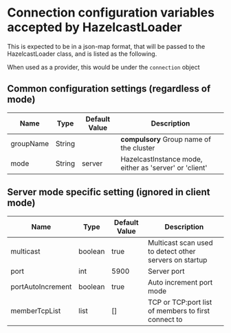 # Connection configuration variables accepted by HazelcastLoader

This is expected to be in a json-map format, that will be passed to the HazelcastLoader class,
and is listed as the following.

When used as a provider, this would be under the `connection` object

## Common configuration settings (regardless of mode)

| Name              | Type    | Default Value | Description                                            |
|-------------------|---------|---------------|--------------------------------------------------------|
| groupName         | String  |               | **compulsory** Group name of the cluster               |
| mode              | String  | server        | HazelcastInstance mode, either as 'server' or 'client' |

## Server mode specific setting (ignored in client mode)

| Name              | Type    | Default Value | Description                                            |
|-------------------|---------|---------------|--------------------------------------------------------|
| multicast         | boolean | true          | Multicast scan used to detect other servers on startup |
| port              | int     | 5900          | Server port                                            |
| portAutoIncrement | boolean | true          | Auto increment port mode                               |
| memberTcpList     | list    | []            | TCP or TCP:port list of members to first connect to    |

